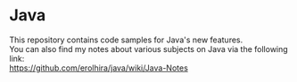 # Java
This repository contains code samples for Java's new features.<br>
You can also find my notes about various subjects on Java via the following link:<br>
https://github.com/erolhira/java/wiki/Java-Notes
